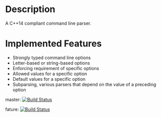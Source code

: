 # Description
A C++14 compliant command line parser.

# Implemented Features
- Strongly typed command line options
- Letter-based or string-based options
- Enforcing requirement of specific options
- Allowed values for a specific option
- Default values for a specific option
- Subparsing, various parsers that depend on the value of a preceding option

master: [![Build Status](https://travis-ci.org/jpan127/argparse.svg?branch=master)](https://travis-ci.org/jpan127/argparse)

fature: [![Build Status](https://travis-ci.org/jpan127/argparse.svg?branch=feature)](https://travis-ci.org/jpan127/argparse)
